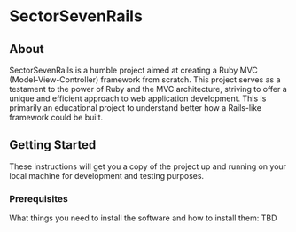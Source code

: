 # SectorSevenRails

## About

SectorSevenRails is a humble project aimed at creating a Ruby MVC (Model-View-Controller) framework from scratch. This project serves as a testament to the power of Ruby and the MVC architecture, striving to offer a unique and efficient approach to web application development. This is primarily an educational project to understand better how a Rails-like framework could be built.

## Getting Started

These instructions will get you a copy of the project up and running on your local machine for development and testing purposes.

### Prerequisites

What things you need to install the software and how to install them: TBD
